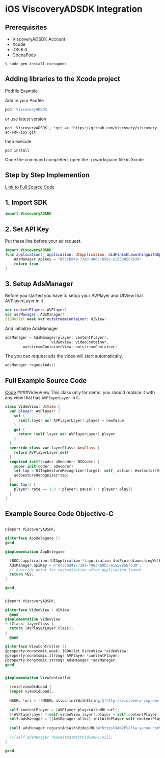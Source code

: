 # iOS ViscoveryADSDK Integration

## Prerequisites

+ ViscoveryADSDK Account
+ Xcode
+ iOS 9.0
+ [CocoaPods](https://cocoapods.org/)

```
$ sudo gem install cocoapods
``` 


## Adding libraries to the Xcode project
Podfile Example

Add in your Podfile

```ruby
pod 'ViscoveryADSDK'
```

or use latest version


```
pod 'ViscoveryADSDK', :git => 'https://github.com/viscovery/viscovery-ad-sdk-ios.git'

```

then execute
```
pod install
```

Once the command completed, open the .xcworkspace file in Xcode

## Step by Step Implemention
[Link to Full Source Code](#full-example-source-code)
## 1. Import SDK
```swift
import ViscoveryADSDK
```
## 2. Set API Key
Put these line before your ad request. 

```swift
import ViscoveryADSDK
func application(_ application: UIApplication, didFinishLaunchingWithOptions launchOptions: [UIApplicationLaunchOptionsKey: Any]?) -> Bool {
    AdsManager.apiKey = "873cbd49-738d-406c-b9bc-e15588567b39"
    return true
}
```
## 3. Setup AdsManager
Before you started you have to setup your AVPlayer and UIView that AVPlayerLayer in it.

```swift
var contentPlayer: AVPlayer?
var adsManager: AdsManager!
@IBOutlet weak var outstreamContainer: UIView!
```

And initialize AdsManager

```swift
adsManager = AdsManager(player: contentPlayer!, 
                     videoView: videoContainer, 
        outstreamContainerView: outstreamContainer)
```

The you can request ads the video will start automatically.

```swift
adsManager.requestAds()
```

## Full Example Source Code
[Code](https://github.com/viscovery/viscovery-ad-sdk-ios/blob/master/Example/ViscoveryADSDK/ViewController.swift)
####VideoView
This class only for demo. you should replace it with any view that has `AVPlayerLayer` in it.

```swift
class VideoView: UIView {
  var player: AVPlayer? {
    set {
      (self.layer as! AVPlayerLayer).player = newValue
    }
    get {
      return (self.layer as! AVPlayerLayer).player
    }
  }
  override class var layerClass: AnyClass {
    return AVPlayerLayer.self
  }
  required init?(coder aDecoder: NSCoder) {
    super.init(coder: aDecoder)
    let tap = UITapGestureRecognizer(target: self, action: #selector(VideoView.tap))
    addGestureRecognizer(tap)
  }
  func tap() {
    player?.rate == 1.0 ? player?.pause() : player?.play()
  }
}
```

## Example Source Code Objective-C

```objective-c

@import ViscoveryADSDK;

@interface AppDelegate ()
@end

@implementation AppDelegate

- (BOOL)application:(UIApplication *)application didFinishLaunchingWithOptions:(NSDictionary *)launchOptions {
  AdsManager.apiKey = @"873cbd49-738d-406c-b9bc-e15588567b39";
  // Override point for customization after application launch.
  return YES;
}

@end
```


```objective-c

@import ViscoveryADSDK;

@interface VideoView : UIView
  @end
@implementation VideoView
+ (Class) layerClass {
  return [AVPlayerLayer class];
}
  @end

@interface ViewController ()
@property(nonatomic,weak) IBOutlet VideoView *videoView;
@property(nonatomic,strong) AVPlayer *contentPlayer;
@property(nonatomic,strong) AdsManager *adsManager;
@end


@implementation ViewController

- (void)viewDidLoad {
  [super viewDidLoad];
  
  NSURL *url = [[NSURL alloc]initWithString:@"http://viscovery-vsp-dev.s3.amazonaws.com/sdkdemo/Videos/Mobile%20App_Demo%20Video%20(540p).mp4"];
  
  self.contentPlayer = [AVPlayer playerWithURL:url];
  ((AVPlayerLayer *)self.videoView.layer).player = self.contentPlayer;
  self.adsManager = [[AdsManager alloc] initWithPlayer:self.contentPlayer videoView:self.videoView];
  
  [self.adsManager requestAdsWithVideoURL:@"https%3A%2F%2Ftw.yahoo.com%2F"];
  
  //[self.adsManager requestAdsWithVideoURL:nil];
}

@end

```
